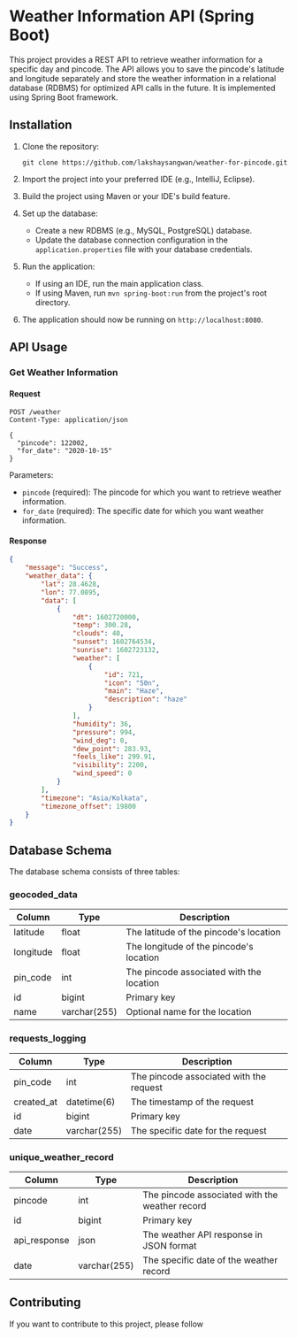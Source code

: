 # Weather Information API (Spring Boot)

This project provides a REST API to retrieve weather information for a specific day and pincode. The API allows you to save the pincode's latitude and longitude separately and store the weather information in a relational database (RDBMS) for optimized API calls in the future. It is implemented using Spring Boot framework.

## Installation

1. Clone the repository:

   ```
   git clone https://github.com/lakshaysangwan/weather-for-pincode.git
   ```

2. Import the project into your preferred IDE (e.g., IntelliJ, Eclipse).

3. Build the project using Maven or your IDE's build feature.

4. Set up the database:

   - Create a new RDBMS (e.g., MySQL, PostgreSQL) database.
   - Update the database connection configuration in the `application.properties` file with your database credentials.

5. Run the application:

   - If using an IDE, run the main application class.
   - If using Maven, run `mvn spring-boot:run` from the project's root directory.

6. The application should now be running on `http://localhost:8080`.

## API Usage

### Get Weather Information

#### Request

```
POST /weather
Content-Type: application/json

{
  "pincode": 122002,
  "for_date": "2020-10-15"
}

```

Parameters:
- `pincode` (required): The pincode for which you want to retrieve weather information.
- `for_date` (required): The specific date for which you want weather information.

#### Response

```json
{
    "message": "Success",
    "weather_data": {
        "lat": 28.4628,
        "lon": 77.0895,
        "data": [
            {
                "dt": 1602720000,
                "temp": 300.28,
                "clouds": 40,
                "sunset": 1602764534,
                "sunrise": 1602723132,
                "weather": [
                    {
                        "id": 721,
                        "icon": "50n",
                        "main": "Haze",
                        "description": "haze"
                    }
                ],
                "humidity": 36,
                "pressure": 994,
                "wind_deg": 0,
                "dew_point": 283.93,
                "feels_like": 299.91,
                "visibility": 2200,
                "wind_speed": 0
            }
        ],
        "timezone": "Asia/Kolkata",
        "timezone_offset": 19800
    }
}
```

## Database Schema

The database schema consists of three tables:

### geocoded_data

| Column     | Type        | Description                            |
| ---------- | ----------- | -------------------------------------- |
| latitude   | float       | The latitude of the pincode's location  |
| longitude  | float       | The longitude of the pincode's location |
| pin_code   | int         | The pincode associated with the location|
| id         | bigint      | Primary key                            |
| name       | varchar(255)| Optional name for the location          |

### requests_logging

| Column     | Type                  | Description                            |
| ---------- | --------------------- | -------------------------------------- |
| pin_code   | int                   | The pincode associated with the request |
| created_at | datetime(6)           | The timestamp of the request            |
| id         | bigint                | Primary key                            |
| date       | varchar(255)          | The specific date for the request       |

### unique_weather_record

| Column        | Type         | Description                                |
| ------------- | ------------ | ------------------------------------------ |
| pincode       | int          | The pincode associated with the weather record |
| id            | bigint       | Primary key                                |
| api_response  | json         | The weather API response in JSON format    |
| date          | varchar(255) | The specific date of the weather record     |

## Contributing

If you want to contribute to this project, please follow
